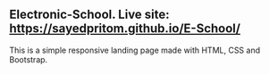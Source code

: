 ## Electronic-School. Live site: https://sayedpritom.github.io/E-School/

This is a simple responsive landing page made with HTML, CSS and Bootstrap. 
